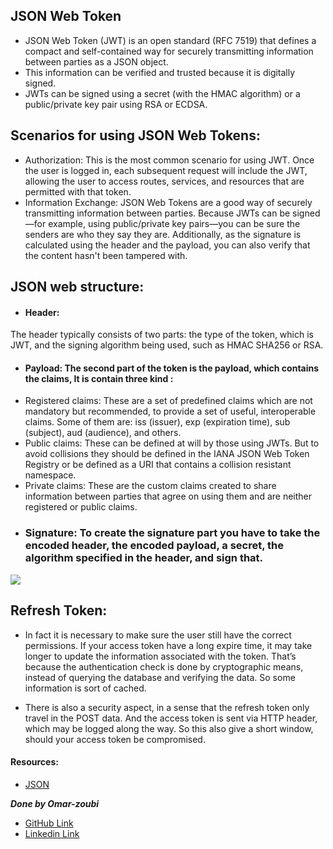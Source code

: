 ## JSON Web Token
- JSON Web Token (JWT) is an open standard (RFC 7519) that defines a compact and self-contained way for securely transmitting information between parties as a JSON object.
- This information can be verified and trusted because it is digitally signed.
- JWTs can be signed using a secret (with the HMAC algorithm) or a public/private key pair using RSA or ECDSA.

## Scenarios for using JSON Web Tokens:

- Authorization: This is the most common scenario for using JWT. Once the user is logged in, each subsequent request will include the JWT, allowing the user to access routes, services, and resources that are permitted with that token. 
- Information Exchange: JSON Web Tokens are a good way of securely transmitting information between parties. Because JWTs can be signed—for example, using public/private key pairs—you can be sure the senders are who they say they are. Additionally, as the signature is calculated using the header and the payload, you can also verify that the content hasn't been tampered with.

## JSON web structure:
- #### Header: 
The header typically consists of two parts: the type of the token, which is JWT, and the signing algorithm being used, such as HMAC SHA256 or RSA.
- #### Payload: The second part of the token is the payload, which contains the claims, It is contain three kind : 
- Registered claims: These are a set of predefined claims which are not mandatory but recommended, to provide a set of useful, interoperable claims. Some of them are: iss (issuer), exp (expiration time), sub (subject), aud (audience), and others.
- Public claims: These can be defined at will by those using JWTs. But to avoid collisions they should be defined in the IANA JSON Web Token Registry or be defined as a URI that contains a collision resistant namespace.
- Private claims: These are the custom claims created to share information between parties that agree on using them and are neither registered or public claims.
- ### Signature: To create the signature part you have to take the encoded header, the encoded payload, a secret, the algorithm specified in the header, and sign that.

![](https://miro.medium.com/max/700/1*dKpzQz-k_zy4nKsGuQ_uKQ.jpeg)

## Refresh Token:
- In fact it is necessary to make sure the user still have the correct permissions. If your access token have a long expire time, it may take longer to update the information associated with the token. That’s because the authentication check is done by cryptographic means, instead of querying the database and verifying the data. So some information is sort of cached.

- There is also a security aspect, in a sense that the refresh token only travel in the POST data. And the access token is sent via HTTP header, which may be logged along the way. So this also give a short window, should your access token be compromised.



#### Resources:

- [JSON](https://jwt.io/introduction/)





***Done by Omar-zoubi***
- [GitHub Link](https://github.com/Omar-zoubi)
- [Linkedin Link](https://www.linkedin.com/in/omar-alzoubi-54034bb4/)